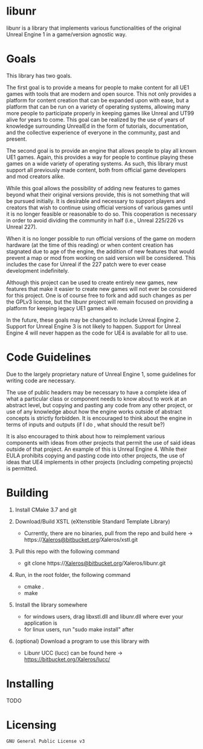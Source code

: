 # libunr #

libunr is a library that implements various functionalities of the original Unreal Engine 1 in a game/version agnostic way.

# Goals #

This library has two goals. 

The first goal is to provide a means for people to make content for all UE1 games with tools that
are modern and open source. This not only provides a platform for content creation that can be expanded upon with ease, but
a platform that can be run on a variety of operating systems, allowing many more people to participate properly in keeping
games like Unreal and UT99 alive for years to come. This goal can be realized by the use of years of knowledge surrounding
UnrealEd in the form of tutorials, documentation, and the collective experience of everyone in the community, past and present.

The second goal is to provide an engine that allows people to play all known UE1 games. Again, this provides a way for people to
continue playing these games on a wide variety of operating systems. As such, this library must support all previously made content,
both from official game developers and mod creators alike. 

While this goal allows the possibility of adding new features to games beyond what their original versions provide, this is not
something that will be pursued initially. It is desirable and necessary to support players and creators that wish to continue using 
official versions of various games until it is no longer feasible or reasonable to do so. This cooperation is necessary in order to
avoid dividing the community in half (i.e., Unreal 225/226 vs Unreal 227).

When it is no longer possible to run official versions of the game on modern hardware (at the time of this reading) or when content
creation has stagnated due to age of the engine, the addition of new features that would prevent a map or mod from working on said
version will be considered. This includes the case for Unreal if the 227 patch were to ever cease development indefinitely.

Although this project can be used to create entirely new games, new features that make it easier to create new games will not
ever be considered for this project. One is of course free to fork and add such changes as per the GPLv3 license, but the libunr 
project will remain focused on providing a platform for keeping legacy UE1 games alive.

In the future, these goals may be changed to include Unreal Engine 2. Support for Unreal Engine 3 is not likely to happen.
Support for Unreal Engine 4 will never happen as the code for UE4 is available for all to use.

# Code Guidelines #

Due to the largely proprietary nature of Unreal Engine 1, some guidelines for writing code are necessary. 

The use of public headers may be necessary to have a complete idea of what a particular class or component needs to know about to work 
at an abstract level, but copying and pasting any code from any other project, or use of any knowledge about how the engine works 
outside of abstract concepts is strictly forbidden. It is encouraged to think about the engine in terms of inputs and outputs 
(if I do <X>, what should the result <Y> be?)

It is also encouraged to think about how to reimplement various components with ideas from other projects that permit the
use of said ideas outside of that project. An example of this is Unreal Engine 4. While their EULA prohibits copying and pasting
code into other projects, the use of ideas that UE4 implements in other projects (including competing projects) is permitted.

# Building #

1) Install CMake 3.7 and git

2) Download/Build XSTL (eXtenstible Standard Template Library)
	- Currently, there are no binaries, pull from the repo and build here -> https://Xaleros@bitbucket.org/Xaleros/xstl.git

3) Pull this repo with the following command
	- git clone https://Xaleros@bitbucket.org/Xaleros/libunr.git

4) Run, in the root folder, the following command
	- cmake .
	- make

5) Install the library somewhere
	- for windows users, drag libxstl.dll and libunr.dll where ever your application is
	- for linux users, run "sudo make install" after

6) (optional) Download a program to use this library with
	- Libunr UCC (lucc) can be found here -> https://bitbucket.org/Xaleros/lucc/

# Installing #
	
TODO

# Licensing #
	GNU General Public License v3